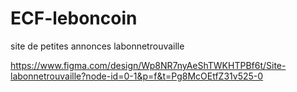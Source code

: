 # ECF-leboncoin
site de petites annonces labonnetrouvaille

https://www.figma.com/design/Wp8NR7nyAeShTWKHTPBf6t/Site-labonnetrouvaille?node-id=0-1&p=f&t=Pg8McOEtfZ31v525-0
